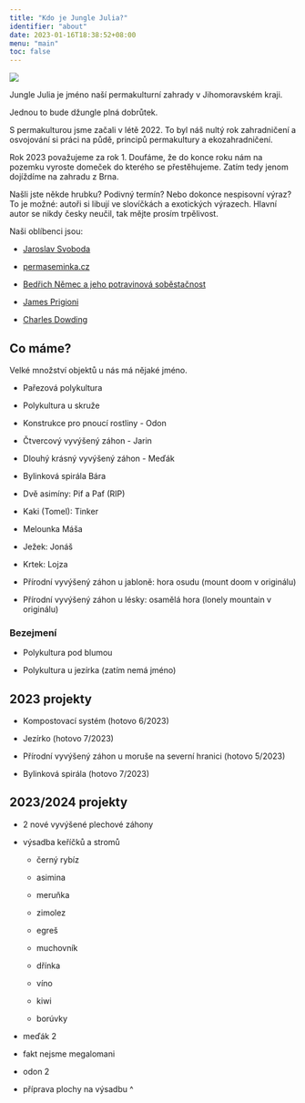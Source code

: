 ```yaml
---
title: "Kdo je Jungle Julia?"
identifier: "about"
date: 2023-01-16T18:38:52+08:00
menu: "main"
toc: false
---
```


<img class="center" src="/image/jungle-julia-logo.png" />

Jungle Julia je jméno naší permakulturní zahrady v Jihomoravském kraji.

<!--more-->

Jednou to bude džungle plná dobrůtek.

S permakulturou jsme začali v létě 2022. To byl náš nultý rok zahradničení a
osvojování si práci na půdě, principů permakultury a ekozahradničení.

Rok 2023 považujeme za rok 1. Doufáme, že do konce roku nám na pozemku vyroste
domeček do kterého se přestěhujeme. Zatím tedy jenom dojíždíme na zahradu z
Brna.

Našli jste někde hrubku? Podivný termín? Nebo dokonce nespisovní výraz? To je
možné: autoři si libují ve slovíčkách a exotických výrazech. Hlavní autor se
nikdy česky neučil, tak mějte prosím trpělivost.

Naši oblíbenci jsou:

* [Jaroslav Svoboda](http://www.ekozahrady.com/)

* [permaseminka.cz](https://permaseminka.cz/)

* [Bedřich Němec a jeho potravinová soběstačnost](http://potravinovasobestacnost.cz/)

* [James Prigioni](https://www.youtube.com/channel/UC9V_-gqJsZNOy4v_HqbRz3w)

* [Charles Dowding](https://charlesdowding.co.uk/)

## Co máme?

Velké množství objektů u nás má nějaké jméno.

* Pařezová polykultura

* Polykultura u skruže

* Konstrukce pro pnoucí rostliny - Odon

* Čtvercový vyvýšený záhon - Jarin

* Dlouhý krásný vyvýšený záhon - Meďák

* Bylinková spirála Bára

* Dvě asimíny: Pif a Paf (RIP)

* Kaki (Tomel): Tinker

* Melounka Máša

* Ježek: Jonáš

* Krtek: Lojza

* Přírodní vyvýšený záhon u jabloně: hora osudu (mount doom v originálu)

* Přírodní vyvýšený záhon u lésky: osamělá hora (lonely mountain v originálu)

### Bezejmení

* Polykultura pod blumou

* Polykultura u jezírka (zatím nemá jméno)

## 2023 projekty

* Kompostovací systém (hotovo 6/2023)

* Jezírko (hotovo 7/2023)

* Přírodní vyvýšený záhon u moruše na severní hranici (hotovo 5/2023)

* Bylinková spirála (hotovo 7/2023)

## 2023/2024 projekty

* 2 nové vyvýšené plechové záhony

* výsadba keříčků a stromů

  * černý rybíz

  * asimina

  * meruňka

  * zimolez

  * egreš

  * muchovník

  * dřínka

  * víno

  * kiwi

  * borúvky

* meďák 2

* fakt nejsme megalomani

* odon 2

* příprava plochy na výsadbu ^